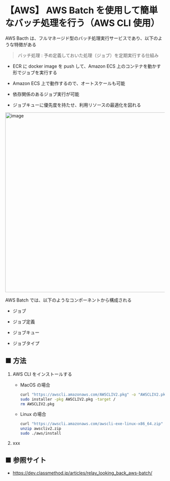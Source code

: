 # 【AWS】 AWS Batch を使用して簡単なバッチ処理を行う（AWS CLI 使用）

AWS Bacth は、フルマネージド型のバッチ処理実行サービスであり、以下のような特徴がある

> バッチ処理 : 予め定義しておいた処理（ジョブ）を定期実行する仕組み

- ECR に docker image を push して、Amazon ECS 上のコンテナを動かす形でジョブを実行する

- Amazon ECS 上で動作するので、オートスケールも可能

- 依存関係のあるジョブ実行が可能

- ジョブキューに優先度を持たせ、利用リソースの最適化を図れる


<img width="566" alt="image" src="https://user-images.githubusercontent.com/25688193/177032203-6e9aeb5e-b65b-4142-8c10-8884fb208dcd.png">


AWS Batch では、以下のようなコンポーネントから構成される

- ジョブ

- ジョブ定義

- ジョブキュー

- ジョブタイプ


## ■ 方法

1. AWS CLI をインストールする<br>
    - MacOS の場合<br>
        ```sh
        curl "https://awscli.amazonaws.com/AWSCLIV2.pkg" -o "AWSCLIV2.pkg"
        sudo installer -pkg AWSCLIV2.pkg -target /
        rm AWSCLIV2.pkg
        ```

    - Linux の場合<br>
        ```sh
        curl "https://awscli.amazonaws.com/awscli-exe-linux-x86_64.zip" -o "awscliv2.zip"
        unzip awscliv2.zip
        sudo ./aws/install
        ```

1. xxx

## ■ 参照サイト

- https://dev.classmethod.jp/articles/relay_looking_back_aws-batch/